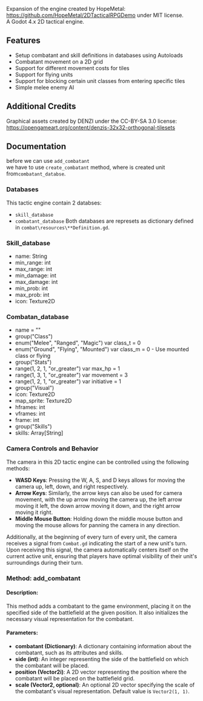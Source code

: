 Expansion of the engine created by HopeMetal: https://github.com/HopeMetal/2DTacticalRPGDemo under MIT license.    
A Godot 4.x 2D tactical engine.

## Features
* Setup combatant and skill definitions in databases using Autoloads
* Combatant movement on a 2D grid
* Support for different movement costs for tiles
* Support for flying units
* Support for blocking certain unit classes from entering specific tiles
* Simple melee enemy AI

## Additional Credits
Graphical assets created by DENZI under the CC-BY-SA 3.0 license:
https://opengameart.org/content/denzis-32x32-orthogonal-tilesets

## Documentation

before we can use ```add_combatant```   
we have to use ```create_combatant``` method, where is created unit from```combatant_databse```.    

### Databases

This tactic engine contain 2 databses:
- ```skill_database```
- ```combatant_database```
Both databases are represets as dictionary defined in ```combat\resources\**Definition.gd```.

### Skill_database

-  name: String
-  min_range: int
-  max_range: int
-  min_damage: int
-  max_damage: int
-  min_prob: int
-  max_prob: int
-  icon: Texture2D

### Combatan_database

-  name = ""
- group("Class")
- enum("Melee", "Ranged", "Magic") var class_t = 0
- enum("Ground", "Flying", "Mounted") var class_m = 0  - Use mounted class or flying
- group("Stats")
- range(1, 2, 1, "or_greater") var max_hp = 1
- range(1, 3, 1, "or_greater") var movement = 3
- range(1, 2, 1, "or_greater") var initiative = 1
- group("Visual")
- icon: Texture2D
- map_sprite: Texture2D
- hframes: int
- vframes: int
- frame: int
- group("Skills")
-  skills: Array[String]

### Camera Controls and Behavior

The camera in this 2D tactic engine can be controlled using the following methods:

- **WASD Keys**: Pressing the W, A, S, and D keys allows for moving the camera up, left, down, and right respectively.
- **Arrow Keys**: Similarly, the arrow keys can also be used for camera movement, with the up arrow moving the camera up, the left arrow moving it left, the down arrow moving it down, and the right arrow moving it right.
- **Middle Mouse Button**: Holding down the middle mouse button and moving the mouse allows for panning the camera in any direction.

Additionally, at the beginning of every turn of every unit, the camera receives a signal from `Combat.gd` indicating the start of a new unit's turn. Upon receiving this signal, the camera automatically centers itself on the current active unit, ensuring that players have optimal visibility of their unit's surroundings during their turn.

### Method: add_combatant

#### Description:
This method adds a combatant to the game environment, placing it on the specified side of the battlefield at the given position. It also initializes the necessary visual representation for the combatant.

#### Parameters:
- **combatant (Dictionary)**: A dictionary containing information about the combatant, such as its attributes and skills.
- **side (int)**: An integer representing the side of the battlefield on which the combatant will be placed.
- **position (Vector2i)**: A 2D vector representing the position where the combatant will be placed on the battlefield grid.
- **scale (Vector2, optional)**: An optional 2D vector specifying the scale of the combatant's visual representation. Default value is `Vector2(1, 1)`.

